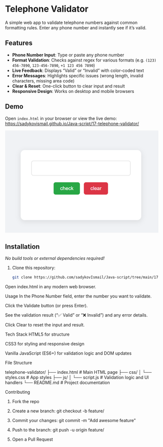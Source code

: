 # Telephone Validator

A simple web app to validate telephone numbers against common formatting rules. Enter any phone number and instantly see if it’s valid.

## Features

- **Phone Number Input**: Type or paste any phone number  
- **Format Validation**: Checks against regex for various formats (e.g. `(123) 456-7890`, `123-456-7890`, `+1 123 456 7890`)  
- **Live Feedback**: Displays “Valid” or “Invalid” with color-coded text  
- **Error Messages**: Highlights specific issues (wrong length, invalid characters, missing area code)  
- **Clear & Reset**: One-click button to clear input and result  
- **Responsive Design**: Works on desktop and mobile browsers  

## Demo

Open `index.html` in your browser or view the live demo:  
<https://sadykovismail.github.io/Java-script/17-telephone-validator/>

![Screenshot of the Telephone Validator app](./screenshot.png)

## Installation

_No build tools or external dependencies required!_

1. Clone this repository:  
   ```bash
   git clone https://github.com/sadykovIsmail/Java-script/tree/main/17-telephone-validator
Open index.html in any modern web browser.

Usage
In the Phone Number field, enter the number you want to validate.

Click the Validate button (or press Enter).

See the validation result (“✅ Valid” or “❌ Invalid”) and any error details.

Click Clear to reset the input and result.

Tech Stack
HTML5 for structure

CSS3 for styling and responsive design

Vanilla JavaScript (ES6+) for validation logic and DOM updates

File Structure

telephone-validator/
├── index.html           # Main HTML page
├── css/
│   └── styles.css       # App styles
├── js/
│   └── script.js           # Validation logic and UI handlers
└── README.md            # Project documentation

Contributing
1) Fork the repo

2) Create a new branch:
git checkout -b feature/<your-branch-name>

3) Commit your changes:
git commit -m "Add awesome feature"

4) Push to the branch:
git push -u origin feature/<your-branch-name>

5) Open a Pull Request